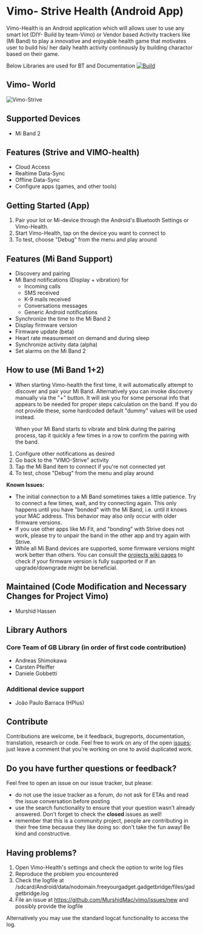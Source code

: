Vimo- Strive Health (Android App)
==========================

Vimo-Health is an Android application which will allows user to use any smart Iot (DIY- Build by team-Vimo) or Vendor based Activity trackers like (Mi Band) to play a innovative and enjoyable health game that motivates user to build his/ her daily health activity continously by building charactor based on their game.

Below Libraries are used for BT and Documentation
[![Build](https://travis-ci.org/Freeyourgadget/Gadgetbridge.svg?branch=master)](https://travis-ci.org/Freeyourgadget/Gadgetbridge)

## Vimo- World
![Vimo-Strive](https://pbs.twimg.com/profile_images/839435931782361088/xyWbjlpt.jpg "Twitter Image")

## Supported Devices
* Mi Band 2


## Features (Strive and VIMO-health)

* Cloud Access
* Realtime Data-Sync
* Offline Data-Sync
* Configure apps (games, and other tools)

## Getting Started (App)

1. Pair your Iot or Mi-device through the Android's Bluetooth Settings or Vimo-Health. 
2. Start Vimo-Health, tap on the device you want to connect to
3. To test, choose "Debug" from the menu and play around 

## Features (Mi Band Support)

* Discovery and pairing
* Mi Band notifications (Display + vibration) for
    * Incoming calls
    * SMS received
    * K-9 mails received
    * Conversations messages
    * Generic Android notifications
* Synchronize the time to the Mi Band 2
* Display firmware version
* Firmware update (beta)
* Heart rate measurement on demand and during sleep
* Synchronize activity data (alpha)
* Set alarms on the Mi Band 2

## How to use (Mi Band 1+2)

* When starting Vimo-health the first time, it will automatically
  attempt to discover and pair your Mi Band. Alternatively you can invoke discovery
  manually via the "+" button. It will ask you for some personal info that appears
  to be needed for proper steps calculation on the band. If you do not provide these,
  some hardcoded default "dummy" values will be used instead. 

  When your Mi Band starts to vibrate and blink during the pairing process,
  tap it quickly a few times in a row to confirm the pairing with the band.

1. Configure other notifications as desired
2. Go back to the "VIMO-Strive" activity
3. Tap the Mi Band item to connect if you're not connected yet
4. To test, chose "Debug" from the menu and play around

**Known Issues:**

* The initial connection to a Mi Band sometimes takes a little patience. Try to connect a few times, wait, 
  and try connecting again. This only happens until you have "bonded" with the Mi Band, i.e. until it 
  knows your MAC address. This behavior may also only occur with older firmware versions.
* If you use other apps like Mi Fit, and "bonding" with Strive does not work, please
  try to unpair the band in the other app and try again with Strive.
* While all Mi Band devices are supported, some firmware versions might work better than others.
  You can consult the [projects wiki pages](https://github.com/Freeyourgadget/Gadgetbridge/wiki/Mi-Band) 
  to check if your firmware version is fully supported or if an upgrade/downgrade might be beneficial.

## Maintained (Code Modification and Necessary Changes for Project Vimo)

* Murshid Hassen

## Library Authors
### Core Team of GB Library (in order of first code contribution)

* Andreas Shimokawa
* Carsten Pfeiffer
* Daniele Gobbetti

### Additional device support

* João Paulo Barraca (HPlus)

## Contribute

Contributions are welcome, be it feedback, bugreports, documentation, translation, research or code. Feel free to work
on any of the open [issues](https://github.com/Freeyourgadget/Gadgetbridge/issues?q=is%3Aopen+is%3Aissue);
just leave a comment that you're working on one to avoid duplicated work.

## Do you have further questions or feedback?

Feel free to open an issue on our issue tracker, but please:
- do not use the issue tracker as a forum, do not ask for ETAs and read the issue conversation before posting
- use the search functionality to ensure that your question wasn't already answered. Don't forget to check the **closed** issues as well!
- remember that this is a community project, people are contributing in their free time because they like doing so: don't take the fun away! Be kind and constructive.

## Having problems?

1. Open Vimo-Health's settings and check the option to write log files
2. Reproduce the problem you encountered
3. Check the logfile at /sdcard/Android/data/nodomain.freeyourgadget.gadgetbridge/files/gadgetbridge.log
4. File an issue at https://github.com/MurshidMac/vimo/issues/new and possibly provide the logfile

Alternatively you may use the standard logcat functionality to access the log.

